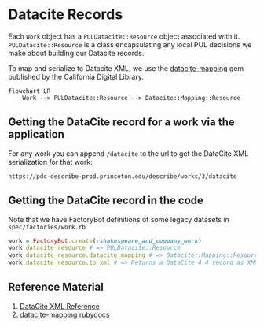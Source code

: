 # Datacite Records

Each `Work` object has a `PULDatacite::Resource` object associated with it. 
`PULDatacite::Resource` is a class encapsulating any local PUL decisions we make about building our Datacite records. 

To map and serialize to Datacite XML, we use the [datacite-mapping](https://github.com/CDLUC3/datacite-mapping) gem published by the California Digital Library. 

```mermaid
flowchart LR
    Work --> PULDatacite::Resource --> Datacite::Mapping::Resource
```

## Getting the DataCite record for a work via the application

For any work you can append `/datacite` to the url to get the DataCite XML serialization for that work:

```example
https://pdc-describe-prod.princeton.edu/describe/works/3/datacite
```

## Getting the DataCite record in the code

Note that we have FactoryBot definitions of some legacy datasets in `spec/factories/work.rb`

```ruby
work = FactoryBot.create(:shakespeare_and_company_work)
work.datacite_resource # => PULDatacite::Resource
work.datacite_resource.datacite_mapping # => Datacite::Mapping::Resource
work.datacite_resource.to_xml # => Returns a DataCite 4.4 record as XML
```

## Reference Material

1. [DataCite XML Reference](https://schema.datacite.org/meta/kernel-4/)
1. [datacite-mapping rubydocs](https://www.rubydoc.info/gems/datacite-mapping/0.4.1)
